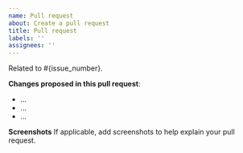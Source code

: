 ```yaml
---
name: Pull request
about: Create a pull request
title: Pull request
labels: ''
assignees: ''
---
```


Related to #{issue_number}.

**Changes proposed in this pull request**:

* ...
* ...
* ...

**Screenshots**
If applicable, add screenshots to help explain your pull request.
